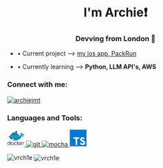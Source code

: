 <h1 align="center">I'm Archie❗</h1>
<h3 align="center">Devving from London 🌆</h3>

- • Current project --> [my ios app, PackRun](https://github.com/vrch1e/PackRun)

- • Currently learning --> **Python, LLM API's, AWS**

<h3 align="left">Connect with me:</h3>
<p align="left">
<a href="https://linkedin.com/in/archiejmt" target="blank"><img align="center" src="https://raw.githubusercontent.com/rahuldkjain/github-profile-readme-generator/master/src/images/icons/Social/linked-in-alt.svg" alt="archiejmt" height="30" width="40" /></a>
</p>

<h3 align="left">Languages and Tools:</h3>
<p align="left"> <a href="https://www.docker.com/" target="_blank" rel="noreferrer"> <img src="https://raw.githubusercontent.com/devicons/devicon/master/icons/docker/docker-original-wordmark.svg" alt="docker" width="40" height="40"/> </a> <a href="https://git-scm.com/" target="_blank" rel="noreferrer"> <img src="https://www.vectorlogo.zone/logos/git-scm/git-scm-icon.svg" alt="git" width="40" height="40"/> </a> <a href="https://mochajs.org" target="_blank" rel="noreferrer"> <img src="https://www.vectorlogo.zone/logos/mochajs/mochajs-icon.svg" alt="mocha" width="40" height="40"/> </a> <a href="https://www.typescriptlang.org/" target="_blank" rel="noreferrer"> <img src="https://raw.githubusercontent.com/devicons/devicon/master/icons/typescript/typescript-original.svg" alt="typescript" width="40" height="40"/> </a> </p>

<p><img align="left" src="https://github-readme-stats.vercel.app/api/top-langs?username=vrch1e&show_icons=true&theme=synthwave&locale=en&layout=compact" alt="vrch1e" /></p>

<p>&nbsp;<img align="center" src="https://github-readme-stats.vercel.app/api?username=vrch1e&show_icons=true&theme=synthwave&locale=en" alt="vrch1e" /></p>
